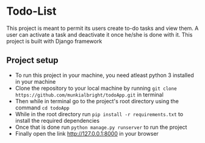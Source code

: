 <h1>Todo-List</h1>
<p>This project is meant to permit its users create to-do tasks and view them. A user can activate a task and deactivate it once he/she is done with it. This project is built with Django framework</p>

<h2>Project setup</h2>
<ul>
<li>To run this project in your machine, you need atleast python 3 installed in your machine</li>
<li>Clone the repository to your local machine by running <code>git clone https://github.com/munkialbright/todoApp.git</code> in terminal</li>
<li>Then while in terminal go to the project's root directory using the command <code>cd todoApp</code></li>
<li>While in the root directory run <code>pip install -r requirements.txt</code> to install the required dependencies</li>
<li>Once that is done run <code>python manage.py runserver</code> to run the project</li>
<li>Finally open the link <a href='http://127.0.0.1:8000'>http://127.0.0.1:8000</a> in your browser</li>
</ul>
